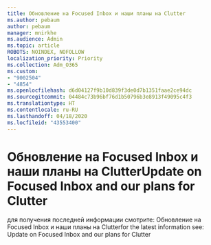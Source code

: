 ```yaml
---
title: Обновление на Focused Inbox и наши планы на Clutter
ms.author: pebaum
author: pebaum
manager: mnirkhe
ms.audience: Admin
ms.topic: article
ROBOTS: NOINDEX, NOFOLLOW
localization_priority: Priority
ms.collection: Adm_O365
ms.custom:
- "9002504"
- "4854"
ms.openlocfilehash: d6d04127f9b10d839f3de0d7b1351faae2ce94dc
ms.sourcegitcommit: 04484c73b96bf76d1b50796b3e8913f49095c4f3
ms.translationtype: HT
ms.contentlocale: ru-RU
ms.lasthandoff: 04/18/2020
ms.locfileid: "43553400"
---
```

# <a name="update-on-focused-inbox-and-our-plans-for-clutter"></a><span data-ttu-id="1a621-102">Обновление на Focused Inbox и наши планы на Clutter</span><span class="sxs-lookup"><span data-stu-id="1a621-102">Update on Focused Inbox and our plans for Clutter</span></span>

<span data-ttu-id="1a621-103">для получения последней информации смотрите: Обновление на Focused Inbox и наши планы на Clutter</span><span class="sxs-lookup"><span data-stu-id="1a621-103">for the latest information see: Update on Focused Inbox and our plans for Clutter</span></span>
